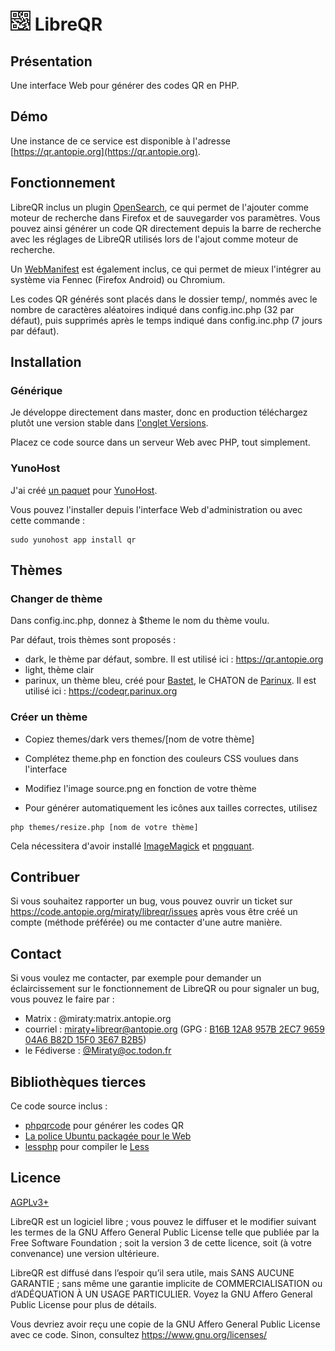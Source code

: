# ![](themes/dark/icons/32.png) LibreQR

## Présentation

Une interface Web pour générer des codes QR en PHP.

## Démo

Une instance de ce service est disponible à l'adresse [https://qr.antopie.org](https://qr.antopie.org).

## Fonctionnement

LibreQR inclus un plugin [OpenSearch](https://developer.mozilla.org/docs/Web/OpenSearch), ce qui permet de l'ajouter comme moteur de recherche dans Firefox et de sauvegarder vos paramètres.
Vous pouvez ainsi générer un code QR directement depuis la barre de recherche avec les réglages de LibreQR utilisés lors de l'ajout comme moteur de recherche.

Un [WebManifest](https://developer.mozilla.org/docs/Web/Manifest) est également inclus, ce qui permet de mieux l'intégrer au système via Fennec (Firefox Android) ou Chromium.

Les codes QR générés sont placés dans le dossier temp/, nommés avec le nombre de caractères aléatoires indiqué dans config.inc.php (32 par défaut), puis supprimés après le temps indiqué dans config.inc.php (7 jours par défaut).

## Installation

### Générique

Je développe directement dans master, donc en production téléchargez plutôt une version stable dans [l'onglet Versions](https://code.antopie.org/miraty/libreqr/releases).

Placez ce code source dans un serveur Web avec PHP, tout simplement.

### YunoHost

J'ai créé [un paquet](https://code.antopie.org/miraty/qr_ynh/) pour [YunoHost](https://yunohost.org/).

Vous pouvez l'installer depuis l'interface Web d'administration ou avec cette commande :

```
sudo yunohost app install qr
```

## Thèmes

### Changer de thème

Dans config.inc.php, donnez à $theme le nom du thème voulu.

Par défaut, trois thèmes sont proposés :

* dark, le thème par défaut, sombre. Il est utilisé ici : <https://qr.antopie.org>
* light, thème clair
* parinux, un thème bleu, créé pour [Bastet](https://bastet.parinux.org), le CHATON de [Parinux](https://parinux.org). Il est utilisé ici : <https://codeqr.parinux.org>

### Créer un thème

* Copiez themes/dark vers themes/[nom de votre thème]
* Complétez theme.php en fonction des couleurs CSS voulues dans l'interface
* Modifiez l'image source.png en fonction de votre thème

* Pour générer automatiquement les icônes aux tailles correctes, utilisez

```
php themes/resize.php [nom de votre thème]
```

Cela nécessitera d'avoir installé [ImageMagick](https://imagemagick.org)  et
[pngquant](https://pngquant.org).

## Contribuer

Si vous souhaitez rapporter un bug, vous pouvez ouvrir un ticket sur <https://code.antopie.org/miraty/libreqr/issues> après vous être créé un compte (méthode préférée) ou me contacter d'une autre manière.

## Contact

Si vous voulez me contacter, par exemple pour demander un éclaircissement sur le fonctionnement de LibreQR ou pour signaler un bug, vous pouvez le faire par :

* Matrix : @miraty:matrix.antopie.org
* courriel : [miraty+libreqr@antopie.org](mailto:miraty+libreqr@antopie.org) (GPG : [B16B 12A8 957B 2EC7 9659 04A6 B82D 15F0 3E67 B2B5](https://miraty.antopie.org/B16B12A8957B2EC7965904A6B82D15F03E67B2B5.asc))
* le Fédiverse : [@Miraty@oc.todon.fr](https://oc.todon.fr/@Miraty)

## Bibliothèques tierces

Ce code source inclus :

* [phpqrcode](https://github.com/t0k4rt/phpqrcode) pour générer les codes QR
* [La police Ubuntu packagée pour le Web](https://github.com/earaujoassis/ubuntu-fontface)
* [lessphp](http://leafo.net/lessphp) pour compiler le [Less](http://lesscss.org)

## Licence

[AGPLv3+](https://code.antopie.org/miraty/libreqr/src/branch/master/LICENSE)

LibreQR est un logiciel libre ; vous pouvez le diffuser et le modifier suivant les termes de la GNU Affero General Public License telle que publiée par la Free Software Foundation ; soit la version 3 de cette licence, soit (à votre convenance) une version ultérieure.

LibreQR est diffusé dans l’espoir qu’il sera utile, mais SANS AUCUNE GARANTIE ; sans même une garantie implicite de COMMERCIALISATION ou d’ADÉQUATION À UN USAGE PARTICULIER. Voyez la GNU Affero General Public License pour plus de détails.

Vous devriez avoir reçu une copie de la GNU Affero General Public License avec ce code. Sinon, consultez <https://www.gnu.org/licenses/>
